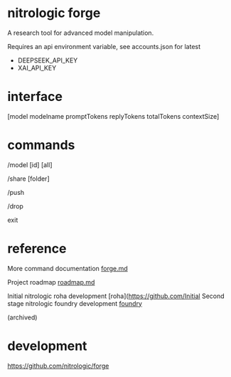 # nitrologic forge

A research tool for advanced model manipulation.

Requires an api environment variable, see accounts.json for latest

* DEEPSEEK_API_KEY
* XAI_API_KEY 

# interface

[model modelname promptTokens replyTokens totalTokens contextSize]

# commands

/model [id] [all]

/share [folder]

/push

/drop

exit

# reference

More command documentation [forge.md](forge.md)

Project roadmap [roadmap.md](roadmap.md)

Initial nitrologic roha development [roha](https://github.com/Initial Second stage nitrologic foundry development [foundry](https://github.com/nitrologic/foundry) 

(archived)

# development

https://github.com/nitrologic/forge


